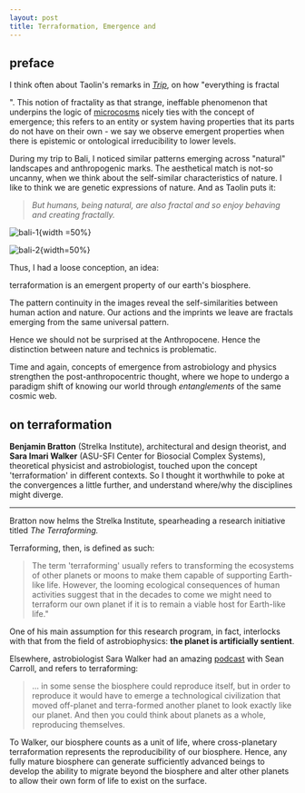 ```yaml
---
layout: post
title: Terraformation, Emergence and 
---
```


## preface

I think often about Taolin's remarks in [*Trip*](https://www.penguinrandomhouse.com/books/547888/trip-by-tao-lin/), on how "everything is fractal

[^1]: Benoit Mandelbrot (1924-2010) invented the word "fractal", from the Latin adjective - *fractus* - whose corresponding verb - *frangere* meant "to create irregular fragments". 

". This notion of fractality as that strange, ineffable phenomenon that underpins the logic of [microcosms](https://en.wikipedia.org/wiki/Macrocosm_and_microcosm) nicely ties with the concept of emergence; this refers to an entity or system having properties that its parts do not have on their own - we say we observe emergent properties when there is epistemic or ontological irreducibility to lower levels.



During my trip to Bali, I noticed similar patterns emerging across "natural" landscapes and anthropogenic marks. The aesthetical match is not-so uncanny, when we think about the self-similar characteristics of nature. I like to think we are genetic expressions of nature. And as Taolin puts it:



> *But humans, being natural, are also fractal and so enjoy behaving and creating fractally.*



![bali-1](C:\Users\Vanessa\litepalette.github.io\assets\img\bali-1.jpg){width =50%}

![bali-2](C:\Users\Vanessa\litepalette.github.io\assets\img\bali-2.jpg){width=50%}



Thus, I had a loose conception, an idea: 

terraformation is an emergent property of our earth's biosphere. 



The pattern continuity in the images reveal the self-similarities between human action and nature. Our actions and the imprints we leave are fractals emerging from the same universal pattern.

Hence we should not be surprised at the Anthropocene. Hence the distinction between nature and technics is problematic. 

Time and again, concepts of emergence from astrobiology and physics strengthen the post-anthropocentric thought, where we hope to undergo a paradigm shift of knowing our world through *entanglements* of the same cosmic web. 



## on terraformation

**Benjamin Bratton** (Strelka Institute), architectural and design theorist, and **Sara Imari Walker** (ASU-SFI Center for Biosocial Complex Systems), theoretical physicist and astrobiologist, touched upon the concept 'terraformation' in different contexts. So I thought it worthwhile to poke at the convergences a little further, and understand where/why the disciplines might diverge. 

---

Bratton now helms the Strelka Institute, spearheading a research initiative titled *The Terraforming.*

Terraforming, then, is defined as such:

> The term 'terraforming' usually refers to transforming the ecosystems of other planets or moons to make them capable of supporting Earth-like life. However, the looming ecological consequences of human activities suggest that in the decades to come we might need to terraform our own planet if it is to remain a viable host for Earth-like life."

One of his main assumption for this research program, in fact, interlocks with that from the field of astrobiophysics: **the planet is artificially sentient**. 

Elsewhere, astrobiologist Sara Walker had an amazing [podcast](https://www.preposterousuniverse.com/podcast/2020/01/13/79-sara-imari-walker-on-information-and-the-origin-of-life/) with Sean Carroll, and refers to terraforming: 

> ... in some sense the biosphere could reproduce itself, but in order to reproduce it would have to emerge a technological civilization that moved off-planet and terra-formed another planet to look exactly like our planet. And then you could think about planets as a whole, reproducing themselves.

To Walker, our biosphere counts as a unit of life, where cross-planetary terraformation represents the reproducibility of our biosphere. Hence, any fully mature biosphere can generate sufficiently advanced beings to develop the ability to migrate beyond the biosphere and alter other planets to allow their own form of life to exist on the surface. 



